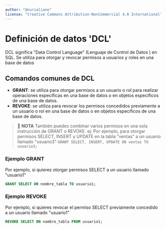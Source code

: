 ```yaml
---
author: "@nurialiano"
license: "Creative Commons Attribution-NonCommercial 4.0 International"
---
```


# Definición de datos 'DCL'

DCL significa "Data Control Language" (Lenguaje de Control de Datos ) en SQL. Se utiliza para otorgar y revocar permisos a usuarios y roles en una base de datos

## Comandos comunes de DCL

- **GRANT**: se utiliza para otorgar permisos a un usuario o rol para realizar operaciones específicas en una base de datos o en objetos específicos de una base de datos.
- **REVOKE**: se utiliza para revocar los permisos concedidos previamente a un usuario o rol en una base de datos o en objetos específicos de una base de datos.

>:pencil: **NOTA** También puedes combinar varios permisos en una sola instrucción de GRANT o REVOKE.
> ej: Por ejemplo, para otorgar permisos SELECT, INSERT y UPDATE en la tabla "ventas" a un usuario llamado "usuario3"
> ``GRANT SELECT, INSERT, UPDATE ON ventas TO usuario3;``

### Ejemplo GRANT

Por ejemplo, si quieres otorgar permisos SELECT a un usuario llamado "usuario1"

~~~sql
GRANT SELECT ON nombre_tabla TO usuario1;
~~~

### Ejemplo REVOKE

Por ejemplo, si quieres revocar el permiso SELECT previamente concedido a un usuario llamado "usuario1"

~~~sql
REVOKE SELECT ON nombre_tabla FROM usuario1;
~~~
